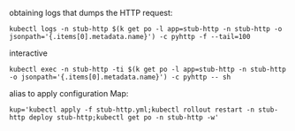 obtaining logs that dumps the HTTP request:

```
kubectl logs -n stub-http $(k get po -l app=stub-http -n stub-http -o jsonpath='{.items[0].metadata.name}') -c pyhttp -f --tail=100
```

interactive

```
kubectl exec -n stub-http -ti $(k get po -l app=stub-http -n stub-http -o jsonpath='{.items[0].metadata.name}') -c pyhttp -- sh
```

alias to apply configuration Map:

```
kup='kubectl apply -f stub-http.yml;kubectl rollout restart -n stub-http deploy stub-http;kubectl get po -n stub-http -w'
```

